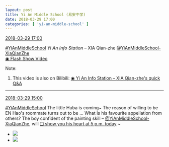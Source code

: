 ```yaml
---
layout: post
title: Yi An Middle School (易安中学)
date: 2018-03-29 17:00
categories: [ 'yi-an-middle-school' ]
---
```


<div class="weibo-info">
  <a href="https://weibo.com/6074218720/G9D7JqRAc">2018-03-29 17:00</a>
</div>

[#YiAnMiddleSchool](https://weibo.com/p/100808e5c67e0668537d4caddefd946dcff208/super_index) *Yi An Info Station* – XIA Qian-zhe [@YiAnMiddleSchool-XiaQianZhe](https://weibo.com/u/6505420082)  
[◉ Flash Show Video](https://www.miaopai.com/show/jLlnc663c1S5H2eZtLkSj1lch2CMn3XgAzNjRw__.htm)

<!-- more -->

Note:
1. This video is also on Bilibili: [◉ Yi An Info Station – XIA Qian-zhe's quick Q&A](https://www.bilibili.com/video/av21375363)

---

<div class="weibo-info">
  <a href="https://weibo.com/6074218720/G9CkQfyXe">2018-03-29 15:00</a>
</div>

[#YiAnMiddleSchool](https://weibo.com/p/100808e5c67e0668537d4caddefd946dcff208/super_index) The little Huba is coming~ The reason of willing to be EN Hao's roommate turns out to be … What is his favourite appellation from others? The boy confident of the painting skill – [@YiAnMiddleSchool-XiaQianZhe](https://weibo.com/u/6505420082), will [❏ show you his heart at 5 p.m. today](http://t.cn/RnEhygB) ~

<ul class="weibo-pic-list-1">
  <li class="weibo-pic">
    <a href="http://wx3.sinaimg.cn/mw690/006D4NLGly1fptp26webfj32a33f5x6t.jpg"><img src="http://wx3.sinaimg.cn/thumb150/006D4NLGly1fptp26webfj32a33f5x6t.jpg"/></a>
  </li>
  <li class="weibo-pic">
    <a href="http://wx3.sinaimg.cn/mw690/006D4NLGly1fptp23ecynj328y3dg4qt.jpg"><img src="http://wx3.sinaimg.cn/thumb150/006D4NLGly1fptp23ecynj328y3dg4qt.jpg"/></a>
  </li>
</ul>
